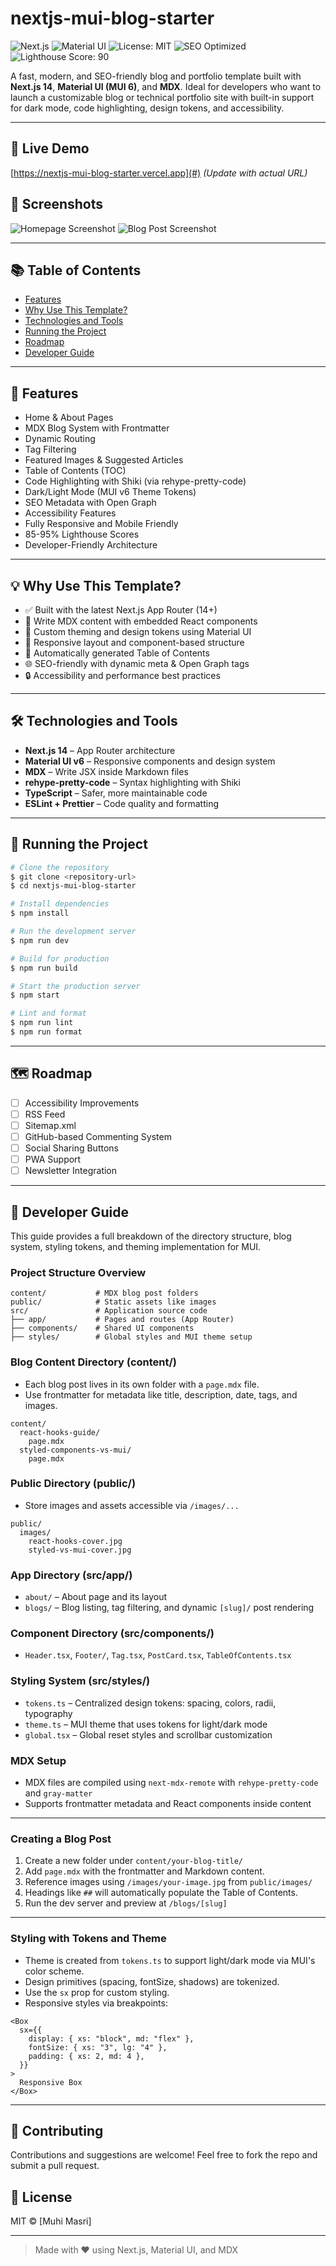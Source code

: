 # nextjs-mui-blog-starter

![Next.js](https://img.shields.io/badge/Next.js-14-blue?logo=nextdotjs)
![Material UI](https://img.shields.io/badge/MUI-6-blueviolet?logo=mui)
![License: MIT](https://img.shields.io/badge/license-MIT-green)
![SEO Optimized](https://img.shields.io/badge/SEO-Optimized-success)
![Lighthouse Score: 90](https://img.shields.io/badge/Lighthouse-Performance%3A%20100-brightgreen)

A fast, modern, and SEO-friendly blog and portfolio template built with **Next.js 14**, **Material UI (MUI 6)**, and **MDX**. Ideal for developers who want to launch a customizable blog or technical portfolio site with built-in support for dark mode, code highlighting, design tokens, and accessibility.

---

## 🔗 Live Demo

[https://nextjs-mui-blog-starter.vercel.app](#) _(Update with actual URL)_

## 📸 Screenshots

![Homepage Screenshot](./public/images/demo-home.png)
![Blog Post Screenshot](./public/images/demo-blog.png)

---

## 📚 Table of Contents

- [Features](#features)
- [Why Use This Template?](#why-use-this-template)
- [Technologies and Tools](#technologies-and-tools)
- [Running the Project](#running-the-project)
- [Roadmap](#roadmap)
- [Developer Guide](#developer-guide)

---

## 🚀 Features

- Home & About Pages
- MDX Blog System with Frontmatter
- Dynamic Routing
- Tag Filtering
- Featured Images & Suggested Articles
- Table of Contents (TOC)
- Code Highlighting with Shiki (via rehype-pretty-code)
- Dark/Light Mode (MUI v6 Theme Tokens)
- SEO Metadata with Open Graph
- Accessibility Features
- Fully Responsive and Mobile Friendly
- 85-95% Lighthouse Scores
- Developer-Friendly Architecture

---

## 💡 Why Use This Template?

- ✅ Built with the latest Next.js App Router (14+)
- 🧩 Write MDX content with embedded React components
- 🎨 Custom theming and design tokens using Material UI
- 🧱 Responsive layout and component-based structure
- 🧠 Automatically generated Table of Contents
- 🌐 SEO-friendly with dynamic meta & Open Graph tags
- 🔒 Accessibility and performance best practices

---

## 🛠 Technologies and Tools

- **Next.js 14** – App Router architecture
- **Material UI v6** – Responsive components and design system
- **MDX** – Write JSX inside Markdown files
- **rehype-pretty-code** – Syntax highlighting with Shiki
- **TypeScript** – Safer, more maintainable code
- **ESLint + Prettier** – Code quality and formatting

---

## 🧪 Running the Project

```bash
# Clone the repository
$ git clone <repository-url>
$ cd nextjs-mui-blog-starter

# Install dependencies
$ npm install

# Run the development server
$ npm run dev

# Build for production
$ npm run build

# Start the production server
$ npm start

# Lint and format
$ npm run lint
$ npm run format
```

---

## 🗺 Roadmap

- [ ] Accessibility Improvements
- [ ] RSS Feed
- [ ] Sitemap.xml
- [ ] GitHub-based Commenting System
- [ ] Social Sharing Buttons
- [ ] PWA Support
- [ ] Newsletter Integration

---

## 📁 Developer Guide

This guide provides a full breakdown of the directory structure, blog system, styling tokens, and theming implementation for MUI.

### Project Structure Overview

```
content/           # MDX blog post folders
public/            # Static assets like images
src/               # Application source code
├── app/           # Pages and routes (App Router)
├── components/    # Shared UI components
├── styles/        # Global styles and MUI theme setup
```

### Blog Content Directory (content/)

- Each blog post lives in its own folder with a `page.mdx` file.
- Use frontmatter for metadata like title, description, date, tags, and images.

```
content/
  react-hooks-guide/
    page.mdx
  styled-components-vs-mui/
    page.mdx
```

### Public Directory (public/)

- Store images and assets accessible via `/images/...`

```
public/
  images/
    react-hooks-cover.jpg
    styled-vs-mui-cover.jpg
```

### App Directory (src/app/)

- `about/` – About page and its layout
- `blogs/` – Blog listing, tag filtering, and dynamic `[slug]/` post rendering

### Component Directory (src/components/)

- `Header.tsx`, `Footer/`, `Tag.tsx`, `PostCard.tsx`, `TableOfContents.tsx`

### Styling System (src/styles/)

- `tokens.ts` – Centralized design tokens: spacing, colors, radii, typography
- `theme.ts` – MUI theme that uses tokens for light/dark mode
- `global.tsx` – Global reset styles and scrollbar customization

### MDX Setup

- MDX files are compiled using `next-mdx-remote` with `rehype-pretty-code` and `gray-matter`
- Supports frontmatter metadata and React components inside content

---

### Creating a Blog Post

1. Create a new folder under `content/your-blog-title/`
2. Add `page.mdx` with the frontmatter and Markdown content.
3. Reference images using `/images/your-image.jpg` from `public/images/`
4. Headings like `##` will automatically populate the Table of Contents.
5. Run the dev server and preview at `/blogs/[slug]`

---

### Styling with Tokens and Theme

- Theme is created from `tokens.ts` to support light/dark mode via MUI's color scheme.
- Design primitives (spacing, fontSize, shadows) are tokenized.
- Use the `sx` prop for custom styling.
- Responsive styles via breakpoints:

```tsx
<Box
  sx={{
    display: { xs: "block", md: "flex" },
    fontSize: { xs: "3", lg: "4" },
    padding: { xs: 2, md: 4 },
  }}
>
  Responsive Box
</Box>
```

---

## 📣 Contributing

Contributions and suggestions are welcome! Feel free to fork the repo and submit a pull request.

## 📄 License

MIT © [Muhi Masri]

---

> Made with ❤️ using Next.js, Material UI, and MDX
